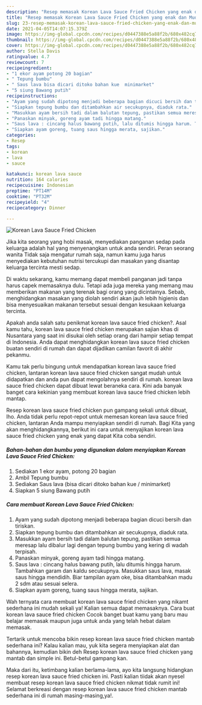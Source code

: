 ```yaml
---
description: "Resep memasak Korean Lava Sauce Fried Chicken yang enak dan Mudah Dibuat"
title: "Resep memasak Korean Lava Sauce Fried Chicken yang enak dan Mudah Dibuat"
slug: 23-resep-memasak-korean-lava-sauce-fried-chicken-yang-enak-dan-mudah-dibuat
date: 2021-04-05T14:07:15.379Z
image: https://img-global.cpcdn.com/recipes/d0447388e5a88f2b/680x482cq70/korean-lava-sauce-fried-chicken-foto-resep-utama.jpg
thumbnail: https://img-global.cpcdn.com/recipes/d0447388e5a88f2b/680x482cq70/korean-lava-sauce-fried-chicken-foto-resep-utama.jpg
cover: https://img-global.cpcdn.com/recipes/d0447388e5a88f2b/680x482cq70/korean-lava-sauce-fried-chicken-foto-resep-utama.jpg
author: Stella Davis
ratingvalue: 4.7
reviewcount: 7
recipeingredient:
- "1 ekor ayam potong 20 bagian"
- " Tepung bumbu"
- " Saus lava bisa dicari ditoko bahan kue  minimarket"
- "5 siung Bawang putih"
recipeinstructions:
- "Ayam yang sudah dipotong menjadi beberapa bagian dicuci bersih dan tiriskan."
- "Siapkan tepung bumbu dan ditambahkan air secukupnya, diaduk rata."
- "Masukkan ayam bersih tadi dalam balutan tepung, pastikan semua meresap lalu dibalur lagi dengan tepung bumbu yang kering di wadah terpisah."
- "Panaskan minyak, goreng ayam tadi hingga matang."
- "Saus lava : cincang halus bawang putih, lalu ditumis hingga harum. Tambahkan garam dan kaldu secukupnya. Masukkan saus lava, masak saus hingga mendidih. Biar tampilan ayam oke, bisa ditambahkan madu 2 sdm atau sesuai selera."
- "Siapkan ayam goreng, tuang saus hingga merata, sajikan."
categories:
- Resep
tags:
- korean
- lava
- sauce

katakunci: korean lava sauce 
nutrition: 164 calories
recipecuisine: Indonesian
preptime: "PT14M"
cooktime: "PT32M"
recipeyield: "4"
recipecategory: Dinner

---
```



![Korean Lava Sauce Fried Chicken](https://img-global.cpcdn.com/recipes/d0447388e5a88f2b/680x482cq70/korean-lava-sauce-fried-chicken-foto-resep-utama.jpg)

Jika kita seorang yang hobi masak, menyediakan panganan sedap pada keluarga adalah hal yang menyenangkan untuk anda sendiri. Peran seorang  wanita Tidak saja mengatur rumah saja, namun kamu juga harus menyediakan kebutuhan nutrisi tercukupi dan masakan yang disantap keluarga tercinta mesti sedap.

Di waktu  sekarang, kamu memang dapat membeli panganan jadi tanpa harus capek memasaknya dulu. Tetapi ada juga mereka yang memang mau memberikan makanan yang terenak bagi orang yang dicintainya. Sebab, menghidangkan masakan yang diolah sendiri akan jauh lebih higienis dan bisa menyesuaikan makanan tersebut sesuai dengan kesukaan keluarga tercinta. 



Apakah anda salah satu penikmat korean lava sauce fried chicken?. Asal kamu tahu, korean lava sauce fried chicken merupakan sajian khas di Nusantara yang saat ini disukai oleh setiap orang dari hampir setiap tempat di Indonesia. Anda dapat menghidangkan korean lava sauce fried chicken buatan sendiri di rumah dan dapat dijadikan camilan favorit di akhir pekanmu.

Kamu tak perlu bingung untuk mendapatkan korean lava sauce fried chicken, lantaran korean lava sauce fried chicken sangat mudah untuk didapatkan dan anda pun dapat mengolahnya sendiri di rumah. korean lava sauce fried chicken dapat dibuat lewat beraneka cara. Kini ada banyak banget cara kekinian yang membuat korean lava sauce fried chicken lebih mantap.

Resep korean lava sauce fried chicken pun gampang sekali untuk dibuat, lho. Anda tidak perlu repot-repot untuk memesan korean lava sauce fried chicken, lantaran Anda mampu menyiapkan sendiri di rumah. Bagi Kita yang akan menghidangkannya, berikut ini cara untuk menyajikan korean lava sauce fried chicken yang enak yang dapat Kita coba sendiri.

<!--inarticleads1-->

##### Bahan-bahan dan bumbu yang digunakan dalam menyiapkan Korean Lava Sauce Fried Chicken:

1. Sediakan 1 ekor ayam, potong 20 bagian
1. Ambil  Tepung bumbu
1. Sediakan  Saus lava (bisa dicari ditoko bahan kue / minimarket)
1. Siapkan 5 siung Bawang putih




<!--inarticleads2-->

##### Cara membuat Korean Lava Sauce Fried Chicken:

1. Ayam yang sudah dipotong menjadi beberapa bagian dicuci bersih dan tiriskan.
1. Siapkan tepung bumbu dan ditambahkan air secukupnya, diaduk rata.
1. Masukkan ayam bersih tadi dalam balutan tepung, pastikan semua meresap lalu dibalur lagi dengan tepung bumbu yang kering di wadah terpisah.
1. Panaskan minyak, goreng ayam tadi hingga matang.
1. Saus lava : cincang halus bawang putih, lalu ditumis hingga harum. Tambahkan garam dan kaldu secukupnya. Masukkan saus lava, masak saus hingga mendidih. Biar tampilan ayam oke, bisa ditambahkan madu 2 sdm atau sesuai selera.
1. Siapkan ayam goreng, tuang saus hingga merata, sajikan.




Wah ternyata cara membuat korean lava sauce fried chicken yang nikamt sederhana ini mudah sekali ya! Kalian semua dapat memasaknya. Cara buat korean lava sauce fried chicken Cocok banget buat kamu yang baru mau belajar memasak maupun juga untuk anda yang telah hebat dalam memasak.

Tertarik untuk mencoba bikin resep korean lava sauce fried chicken mantab sederhana ini? Kalau kalian mau, yuk kita segera menyiapkan alat dan bahannya, kemudian bikin deh Resep korean lava sauce fried chicken yang mantab dan simple ini. Betul-betul gampang kan. 

Maka dari itu, ketimbang kalian berlama-lama, ayo kita langsung hidangkan resep korean lava sauce fried chicken ini. Pasti kalian tiidak akan nyesel membuat resep korean lava sauce fried chicken nikmat tidak rumit ini! Selamat berkreasi dengan resep korean lava sauce fried chicken mantab sederhana ini di rumah masing-masing,ya!.

